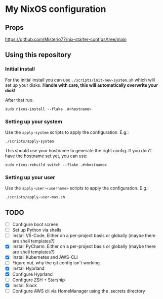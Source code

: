 # My NixOS configuration


## Props

https://github.com/Misterio77/nix-starter-configs/tree/main

## Using this repository

### Initial install

For the initial install you can use `./scripts/init-new-system.sh` which will
set up your disks. **Handle with care, this will automatically overwrite your
disk!**

After that run:
```
sudo nixos-install --flake .#<hostname>
```

### Setting up your system

Use the `apply-system` scripts to apply the configuration. E.g.:
```
./scripts/apply-system
```

This should use your hostname to generate the right config. If you don't have
the hostname set yet, you can use:
```
sudo nixos-rebuild switch --flake .#<hostname>
```

### Setting up your user

Use the `apply-user-<username>` scripts to apply the configuration. E.g.:
```
./scripts/apply-user-max.sh
```

## TODO

- [ ] Configure boot screen
- [ ] Set up Python via shells
- [ ] Install VS-Code. Either on a per-project basis or globally (maybe there are shell templates?)
- [x] Install PyCharm.  Either on a per-project basis or globally (maybe there are shell templates?)
- [x] Install Kubernetes and AWS-CLI
- [ ] Figure out, why the git config isn't working
- [x] Install Hyprland
- [x] Configure Hyprland
- [ ] Configure ZSH + Starship
- [x] Install Slack
- [ ] Configure AWS cli via HomeManager using the .secrets directory
